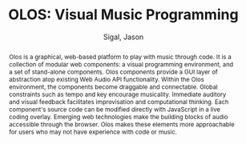 --- 
title: "OLOS: Visual Music Programming" 
abstract: "Olos is a graphical, web-based platform to play with music through code. It is a collection of modular web components: a visual programming environment, and a set of stand-alone components. Olos components provide a GUI layer of abstraction atop existing Web Audio API functionality. Within the Olos environment, the components become draggable and connectable. Global constraints such as tempo and key encourage musicality. Immediate auditory and visual feedback facilitates improvisation and computational thinking. Each component's source code can be modified directly with JavaScript in a live coding overlay. Emerging web technologies make the building blocks of audio accessible through the browser. Olos makes these elements more approachable for users who may not have experience with code or music." 
address: "Atlanta, Georgia" 
author: "Sigal, Jason"
webAuthor: "Jason Sigal" 
booktitle: "Proceedings of the International Web Audio Conference" 
editor: "Freeman, Jason and Lerch, Alexander and Paradis, Matthew" 
month: "Proceedings of the International Web Audio Conference"
pages: "" 
publisher: "Georgia Tech" 
series: "WAC '16"
track: "Demo"  
year: "2016" 
id: "2016_EA_72" 
tags: year2016
media: undefined 
pdflink: undefined
ISSN: 2663-5844
---